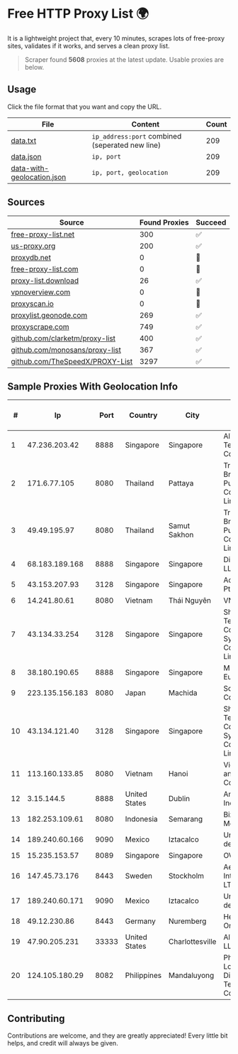 
# Free HTTP Proxy List 🌍

It is a lightweight project that, every 10 minutes, scrapes lots of free-proxy sites, validates if it works, and serves a clean proxy list.


> Scraper found **5608** proxies at the latest update. Usable proxies are below.

## Usage

Click the file format that you want and copy the URL.


|File|Content|Count|
|----|-------|-----|
|[data.txt](https://raw.githubusercontent.com/themiralay/Proxy-List-World/master/data.txt)|`ip_address:port` combined (seperated new line)|209|
|[data.json](https://raw.githubusercontent.com/themiralay/Proxy-List-World/master/data.json)|`ip, port`|209|
|[data-with-geolocation.json](https://raw.githubusercontent.com/themiralay/Proxy-List-World/master/data-with-geolocation.json)|`ip, port, geolocation`|209|

## Sources

|Source|Found Proxies|Succeed|
|------|-------------|-------|
|[free-proxy-list.net](https://free-proxy-list.net)|300|✅|
|[us-proxy.org](https://www.us-proxy.org)|200|✅|
|[proxydb.net](http://proxydb.net)|0|🚫|
|[free-proxy-list.com](https://free-proxy-list.com/?page=&port=&type%5B%5D=http&type%5B%5D=https&up_time=0&search=Search)|0|🚫|
|[proxy-list.download](https://www.proxy-list.download/HTTP)|26|✅|
|[vpnoverview.com](https://vpnoverview.com/privacy/anonymous-browsing/free-proxy-servers)|0|🚫|
|[proxyscan.io](https://www.proxyscan.io)|0|🚫|
|[proxylist.geonode.com](https://proxylist.geonode.com/api/proxy-list?limit=300&page=1&sort_by=lastChecked&sort_type=desc&protocols=http,https)|269|✅|
|[proxyscrape.com](https://api.proxyscrape.com/v2/?request=displayproxies&protocol=http&timeout=10000&country=all&ssl=all&anonymity=all)|749|✅|
|[github.com/clarketm/proxy-list](https://raw.githubusercontent.com/clarketm/proxy-list/master/proxy-list-raw.txt)|400|✅|
|[github.com/monosans/proxy-list](https://raw.githubusercontent.com/monosans/proxy-list/main/proxies/http.txt)|367|✅|
|[github.com/TheSpeedX/PROXY-List](https://raw.githubusercontent.com/TheSpeedX/PROXY-List/master/http.txt)|3297|✅|


## Sample Proxies With Geolocation Info

|#|Ip|Port|Country|City|Internet Service Provider|
|-|--|----|-------|----|-------------------------|
|1|47.236.203.42|8888|Singapore|Singapore|Alibaba (US) Technology Co., Ltd.|
|2|171.6.77.105|8080|Thailand|Pattaya|Triple T Broadband Public Company Limited|
|3|49.49.195.97|8080|Thailand|Samut Sakhon|Triple T Broadband Public Company Limited|
|4|68.183.189.168|8888|Singapore|Singapore|DigitalOcean, LLC|
|5|43.153.207.93|3128|Singapore|Singapore|Aceville Pte.ltd|
|6|14.241.80.61|8080|Vietnam|Thái Nguyên|VNPT|
|7|43.134.33.254|3128|Singapore|Singapore|Shenzhen Tencent Computer Systems Company Limited|
|8|38.180.190.65|8888|Singapore|Singapore|M247 Europe SRL|
|9|223.135.156.183|8080|Japan|Machida|So-net Corporation|
|10|43.134.121.40|3128|Singapore|Singapore|Shenzhen Tencent Computer Systems Company Limited|
|11|113.160.133.85|8080|Vietnam|Hanoi|VietNam Post and Telecom Corporation|
|12|3.15.144.5|8888|United States|Dublin|Amazon.com, Inc.|
|13|182.253.109.61|8080|Indonesia|Semarang|Biznet Metronet|
|14|189.240.60.166|9090|Mexico|Iztacalco|Uninet S.A. de C.V.|
|15|15.235.153.57|8089|Singapore|Singapore|OVH Hosting|
|16|147.45.73.176|8443|Sweden|Stockholm|Aeza International LTD|
|17|189.240.60.171|9090|Mexico|Iztacalco|Uninet S.A. de C.V.|
|18|49.12.230.86|8443|Germany|Nuremberg|Hetzner Online GmbH|
|19|47.90.205.231|33333|United States|Charlottesville|Alibaba.com LLC|
|20|124.105.180.29|8082|Philippines|Mandaluyong|Philippine Long Distance Telephone Co.|



## Contributing

Contributions are welcome, and they are greatly appreciated! Every
little bit helps, and credit will always be given.

